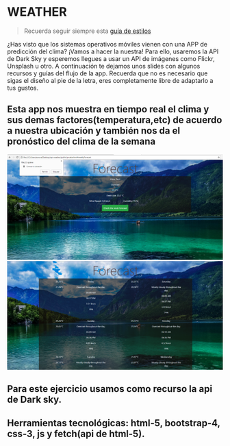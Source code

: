 # WEATHER

> Recuerda seguir siempre esta [guía de estilos](https://github.com/Laboratoria/js-style-guide/)

¿Has visto que los sistemas operativos móviles vienen con una APP de predicción del clima? ¡Vamos a hacer la nuestra! Para ello, usaremos la API de Dark Sky y esperemos llegues a usar un API de imágenes como Flickr, Unsplash u otro. A continuación te dejamos unos slides con algunos recursos y guías del flujo de la app. Recuerda que no es necesario que sigas el diseño al pie de la letra, eres completamente libre de adaptarlo a tus gustos.

## Esta app nos muestra en tiempo real el clima y sus demas factores(temperatura,etc) de acuerdo a nuestra ubicación y también nos da el pronóstico del clima de la semana

![Responsive-Desktop](public/assets/docs/proceso1.PNG)
![Responsive-Desktop](public/assets/docs/proceso2.PNG)

## Para este ejercicio usamos como recurso la api de Dark sky.

## Herramientas tecnológicas: html-5, bootstrap-4, css-3, js y fetch(api de html-5).
